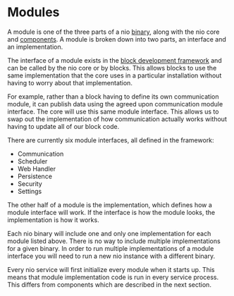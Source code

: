 # Modules

A module is one of the three parts of a nio [binary](/binaries/README.md), along with the nio core and [components](/binaries/components.md). A module is broken down into two parts, an interface and an implementation.

The interface of a module exists in the [block development framework]() <!-- TODO: add correct link --> and can be called by the nio core or by blocks. This allows blocks to use the same implementation that the core uses in a particular installation without having to worry about that implementation.

For example, rather than a block having to define its own communication module, it can publish data using the agreed upon communication module interface. The core will use this same module interface. This allows us to swap out the implementation of how communication actually works without having to update all of our block code.

There are currently six module interfaces, all defined in the framework:
* Communication
* Scheduler
* Web Handler
* Persistence
* Security
* Settings

The other half of a module is the implementation, which defines how a module interface will work. If the interface is how the module looks, the implementation is how it works.

Each nio binary will include one and only one implementation for each module listed above. There is no way to include multiple implementations for a given binary. In order to run multiple implementations of a module interface you will need to run a new nio instance with a different binary.

Every nio service will first initialize every module when it starts up. This means that module implementation code is run in every service process. This differs from components which are described in the next section.
